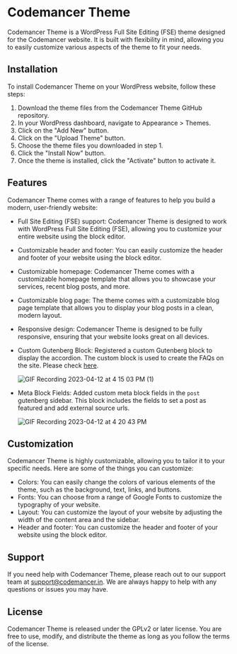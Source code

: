 # Codemancer Theme

Codemancer Theme is a WordPress Full Site Editing (FSE) theme designed for the Codemancer website. It is built with flexibility in mind, allowing you to easily customize various aspects of the theme to fit your needs.

## Installation

To install Codemancer Theme on your WordPress website, follow these steps:

1. Download the theme files from the Codemancer Theme GitHub repository.
2. In your WordPress dashboard, navigate to Appearance > Themes.
3. Click on the "Add New" button.
4. Click on the "Upload Theme" button.
5. Choose the theme files you downloaded in step 1.
6. Click the "Install Now" button.
7. Once the theme is installed, click the "Activate" button to activate it.

## Features

Codemancer Theme comes with a range of features to help you build a modern, user-friendly website:

- Full Site Editing (FSE) support: Codemancer Theme is designed to work with WordPress Full Site Editing (FSE), allowing you to customize your entire website using the block editor.
- Customizable header and footer: You can easily customize the header and footer of your website using the block editor.
- Customizable homepage: Codemancer Theme comes with a customizable homepage template that allows you to showcase your services, recent blog posts, and more.
- Customizable blog page: The theme comes with a customizable blog page template that allows you to display your blog posts in a clean, modern layout.
- Responsive design: Codemancer Theme is designed to be fully responsive, ensuring that your website looks great on all devices.
- Custom Gutenberg Block: Registered a custom Gutenberg block to display the accordion. The custom block is used to create the FAQs on the site. Please check [here](https://abhish3k.tech/faqs/).
  
  ![GIF Recording 2023-04-12 at 4 15 03 PM (1)](https://user-images.githubusercontent.com/43412958/231435240-d5f713bb-da11-4b68-9cba-084c35abcaa5.gif)

- Meta Block Fields: Added custom meta block fields in the `post` gutenberg sidebar. This block includes the fields to set a post as featured and add external source urls.
  
  ![GIF Recording 2023-04-12 at 4 20 43 PM](https://user-images.githubusercontent.com/43412958/231436259-310fa0bf-d4eb-4b1e-ac25-33a18aca3c9a.gif)

## Customization

Codemancer Theme is highly customizable, allowing you to tailor it to your specific needs. Here are some of the things you can customize:

- Colors: You can easily change the colors of various elements of the theme, such as the background, text, links, and buttons.
- Fonts: You can choose from a range of Google Fonts to customize the typography of your website.
- Layout: You can customize the layout of your website by adjusting the width of the content area and the sidebar.
- Header and footer: You can customize the header and footer of your website using the block editor.

## Support

If you need help with Codemancer Theme, please reach out to our support team at support@codemancer.in. We are always happy to help with any questions or issues you may have.

## License

Codemancer Theme is released under the GPLv2 or later license. You are free to use, modify, and distribute the theme as long as you follow the terms of the license.
